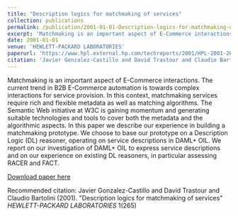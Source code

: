 ```yaml
---
title: "Description logics for matchmaking of services"
collection: publications
permalink: /publication/2001-01-01-Description-logics-for-matchmaking-of-services
excerpt: 'Matchmaking is an important aspect of E-Commerce interactions. The current trend in B2B E-Commerce automation is towards complex interactions for service provision. In this context, matchmaking services require rich and flexible metadata as well as matching algorithms. The Semantic Web initiative at W3C is gaining momentum and generating suitable technologies and tools to cover both the metadata and the algorithmic aspects. In this paper we describe our experience in building a matchmaking prototype. We choose to base our prototype on a Description Logic (DL) reasoner, operating on service descriptions in DAML+ OIL. We report on our investigation of DAML+ OIL to express service descriptions and on our experience on existing DL reasoners, in particular assessing RACER and FACT.'
date: 2001-01-01
venue: 'HEWLETT-PACKARD LABORATORIES'
paperurl: 'https://www.hpl.external.hp.com/techreports/2001/HPL-2001-265.pdf'
citation: 'Javier Gonzalez-Castillo and David Trastour and Claudio Bartolini (2001). &quot;Description logics for matchmaking of services&quot; <i>HEWLETT-PACKARD LABORATORIES</i> 1(265)'
---
```

Matchmaking is an important aspect of E-Commerce interactions. The current trend in B2B E-Commerce automation is towards complex interactions for service provision. In this context, matchmaking services require rich and flexible metadata as well as matching algorithms. The Semantic Web initiative at W3C is gaining momentum and generating suitable technologies and tools to cover both the metadata and the algorithmic aspects. In this paper we describe our experience in building a matchmaking prototype. We choose to base our prototype on a Description Logic (DL) reasoner, operating on service descriptions in DAML+ OIL. We report on our investigation of DAML+ OIL to express service descriptions and on our experience on existing DL reasoners, in particular assessing RACER and FACT.

[Download paper here](https://www.hpl.external.hp.com/techreports/2001/HPL-2001-265.pdf)

Recommended citation: Javier Gonzalez-Castillo and David Trastour and Claudio Bartolini (2001). "Description logics for matchmaking of services" <i>HEWLETT-PACKARD LABORATORIES</i> 1(265)